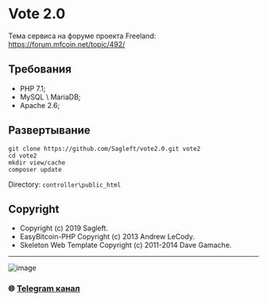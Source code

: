 # Vote 2.0

Тема сервиса на форуме проекта Freeland: https://forum.mfcoin.net/topic/492/

## Требования
* PHP 7.1;
* MySQL \ MariaDB;
* Apache 2.6;

## Развертывание

```
git clone https://github.com/Sagleft/vote2.0.git vote2
cd vote2
mkdir view/cache
composer update
```

Directory: ``` controller\public_html ```


## Copyright

* Copyright (c) 2019 Sagleft.
* EasyBitcoin-PHP Copyright (c) 2013 Andrew LeCody.
* Skeleton Web Template Copyright (c) 2011-2014 Dave Gamache.

---

![image](https://github.com/Sagleft/Sagleft/raw/master/image.png)

### :globe_with_meridians: [Telegram канал](https://t.me/+VIvd8j6xvm9iMzhi)
